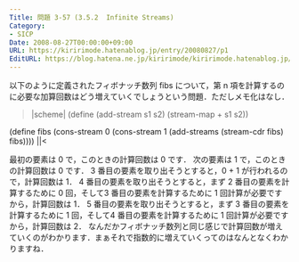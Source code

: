 ```yaml
---
Title: 問題 3-57 (3.5.2  Infinite Streams)
Category:
- SICP
Date: 2008-08-27T00:00:00+09:00
URL: https://kiririmode.hatenablog.jp/entry/20080827/p1
EditURL: https://blog.hatena.ne.jp/kiririmode/kiririmode.hatenablog.jp/atom/entry/8454420450078214278
---
```



以下のように定義されたフィボナッチ数列 fibs について，第 n 項を計算するのに必要な加算回数はどう増えていくでしょうという問題．ただしメモ化はなし．
>|scheme|
(define (add-stream s1 s2)
  (stream-map + s1 s2))

(define fibs
  (cons-stream 0
               (cons-stream 1
                            (add-streams (stream-cdr fibs)
                                         fibs))))
||<

最初の要素は 0 で，このときの計算回数は 0 です．
次の要素は 1 で，このときの計算回数は 0 です．
3 番目の要素を取り出そうとすると，0 + 1 が行われるので，計算回数は 1．
4 番目の要素を取り出そうとすると，まず 2 番目の要素を計算するために 0 回，そして3 番目の要素を計算するために 1 回計算が必要ですから，計算回数は 1．
5 番目の要素を取り出そうとすると，まず 3 番目の要素を計算するために 1 回，そして4 番目の要素を計算するために 1 回計算が必要ですから，計算回数は 2．
なんだかフィボナッチ数列と同じ感じで計算回数が増えていくのがわかります．まぁそれで指数的に増えていくってのはなんとなくわかりますね．
